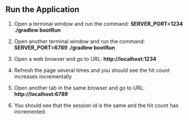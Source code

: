 ## Run the Application

1. Open a terminal window and run the command: **SERVER_PORT=1234 ./gradlew bootRun**

2. Open another terminal window and run the command: **SERVER_PORT=6789 ./gradlew bootRun**

3. Open a web browser and go to URL: **http://localhost:1234**

4. Refresh the page several times and you should see the hit count increases incrementally

5. Open another tab in the same browser and go to URL: **http://localhost:6789**

6. You should see that the session id is the same and the hit count has incremented.
